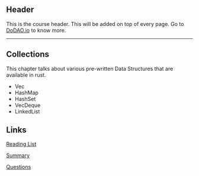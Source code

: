 ## Header
This is the course header. This will be added on top of every page. Go to [DoDAO.io](https://www.dodao.io) to know more.

---

## Collections
 
This chapter talks about various pre-written Data Structures that are available in rust.
 - Vec<T>
 - HashMap<T>
 - HashSet<T>
 - VecDeque<T>
 - LinkedList<T>


## Links
[Reading List](./../../generated/readings/data_types.md)

[Summary](./../../generated/summaries/data_types.md)

[Questions](./../../generated/questions/data_types.md)